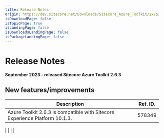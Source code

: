 ```yaml
---
title: Release Notes
origin: https://dev.sitecore.net/Downloads/Sitecore_Azure_Toolkit/2x/Sitecore_Azure_Toolkit_263/Release_Notes
isDownloadPage: false
isTopicPage: true
isLandingPage: false
isDownloadsLandingPage: false
isPackageLandingPage: false
---
```


# Release Notes

**September 2023 – released Sitecore Azure Toolkit 2.6.3**

## New features/improvements

 | Description | Ref. ID. |
 | --- | --- |
 | ​​Azure Toolkit 2.6.3 is compatible with Sitecore Experience Platform 10.1.3​.​ | 578349  
 |
 |  |  |